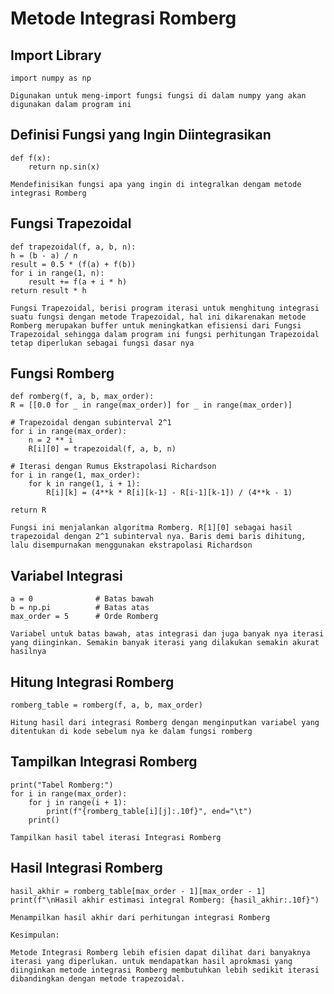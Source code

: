 # Metode Integrasi Romberg
## Import Library

    import numpy as np
```Digunakan untuk meng-import fungsi fungsi di dalam numpy yang akan digunakan dalam program ini```

## Definisi Fungsi yang Ingin Diintegrasikan 
    
    def f(x):
        return np.sin(x)
```Mendefinisikan fungsi apa yang ingin di integralkan dengam metode integrasi Romberg```
## Fungsi Trapezoidal
    def trapezoidal(f, a, b, n):
    h = (b - a) / n
    result = 0.5 * (f(a) + f(b))
    for i in range(1, n):
        result += f(a + i * h)
    return result * h
```Fungsi Trapezoidal, berisi program iterasi untuk menghitung integrasi suatu fungsi dengan metode Trapezoidal, hal ini dikarenakan metode Romberg merupakan buffer untuk meningkatkan efisiensi dari Fungsi Trapezoidal sehingga dalam program ini fungsi perhitungan Trapezoidal tetap diperlukan sebagai fungsi dasar nya```

## Fungsi Romberg
    def romberg(f, a, b, max_order):
    R = [[0.0 for _ in range(max_order)] for _ in range(max_order)]

    # Trapezoidal dengan subinterval 2^1 
    for i in range(max_order):
        n = 2 ** i
        R[i][0] = trapezoidal(f, a, b, n)
        
    # Iterasi dengan Rumus Ekstrapolasi Richardson     
    for i in range(1, max_order):
        for k in range(1, i + 1):
            R[i][k] = (4**k * R[i][k-1] - R[i-1][k-1]) / (4**k - 1)

    return R
```Fungsi ini menjalankan algoritma Romberg. R[1][0] sebagai hasil trapezoidal dengan 2^1 subinterval nya. Baris demi baris dihitung, lalu disempurnakan menggunakan ekstrapolasi Richardson```
## Variabel Integrasi
    a = 0              # Batas bawah
    b = np.pi          # Batas atas
    max_order = 5      # Orde Romberg
```Variabel untuk batas bawah, atas integrasi dan juga banyak nya iterasi yang diinginkan. Semakin banyak iterasi yang dilakukan semakin akurat hasilnya```
## Hitung Integrasi Romberg
    romberg_table = romberg(f, a, b, max_order)
```Hitung hasil dari integrasi Romberg dengan menginputkan variabel yang ditentukan di kode sebelum nya ke dalam fungsi romberg```
## Tampilkan Integrasi Romberg
    print("Tabel Romberg:")
    for i in range(max_order):
        for j in range(i + 1):
            print(f"{romberg_table[i][j]:.10f}", end="\t")
        print()
  ```Tampilkan hasil tabel iterasi Integrasi Romberg```
## Hasil Integrasi Romberg
    hasil_akhir = romberg_table[max_order - 1][max_order - 1]
    print(f"\nHasil akhir estimasi integral Romberg: {hasil_akhir:.10f}")
  ```Menampilkan hasil akhir dari perhitungan integrasi Romberg```

```Kesimpulan:```

```Metode Integrasi Romberg lebih efisien dapat dilihat dari banyaknya iterasi yang diperlukan. untuk mendapatkan hasil aprokmasi yang diinginkan metode integrasi Romberg membutuhkan lebih sedikit iterasi dibandingkan dengan metode trapezoidal.```

